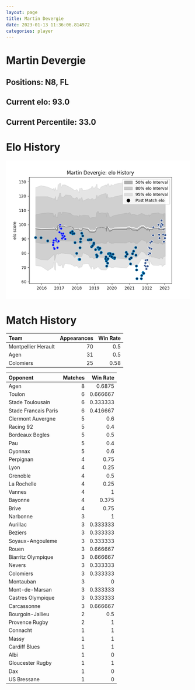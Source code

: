 ```yaml
---  
layout: page  
title: Martin Devergie  
date: 2023-01-13 11:36:06.814972  
categories: player  
---
```

# Martin Devergie

## Positions: N8, FL

## Current elo: 93.0

## Current Percentile: 33.0

# Elo History


![elo history](history_MartinDevergie.png)
# Match History


| Team                |   Appearances |   Win Rate |
|:--------------------|--------------:|-----------:|
| Montpellier Herault |            70 |       0.5  |
| Agen                |            31 |       0.5  |
| Colomiers           |            25 |       0.58 |

| Opponent             |   Matches |   Win Rate |
|:---------------------|----------:|-----------:|
| Agen                 |         8 |   0.6875   |
| Toulon               |         6 |   0.666667 |
| Stade Toulousain     |         6 |   0.333333 |
| Stade Francais Paris |         6 |   0.416667 |
| Clermont Auvergne    |         5 |   0.6      |
| Racing 92            |         5 |   0.4      |
| Bordeaux Begles      |         5 |   0.5      |
| Pau                  |         5 |   0.4      |
| Oyonnax              |         5 |   0.6      |
| Perpignan            |         4 |   0.75     |
| Lyon                 |         4 |   0.25     |
| Grenoble             |         4 |   0.5      |
| La Rochelle          |         4 |   0.25     |
| Vannes               |         4 |   1        |
| Bayonne              |         4 |   0.375    |
| Brive                |         4 |   0.75     |
| Narbonne             |         3 |   1        |
| Aurillac             |         3 |   0.333333 |
| Beziers              |         3 |   0.333333 |
| Soyaux-Angouleme     |         3 |   0.333333 |
| Rouen                |         3 |   0.666667 |
| Biarritz Olympique   |         3 |   0.666667 |
| Nevers               |         3 |   0.333333 |
| Colomiers            |         3 |   0.333333 |
| Montauban            |         3 |   0        |
| Mont-de-Marsan       |         3 |   0.333333 |
| Castres Olympique    |         3 |   0.333333 |
| Carcassonne          |         3 |   0.666667 |
| Bourgoin-Jallieu     |         2 |   0.5      |
| Provence Rugby       |         2 |   1        |
| Connacht             |         1 |   1        |
| Massy                |         1 |   1        |
| Cardiff Blues        |         1 |   1        |
| Albi                 |         1 |   0        |
| Gloucester Rugby     |         1 |   1        |
| Dax                  |         1 |   0        |
| US Bressane          |         1 |   0        |